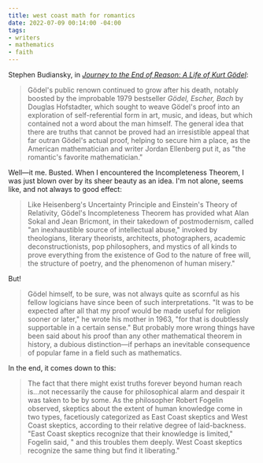 ```yaml
---
title: west coast math for romantics
date: 2022-07-09 00:14:00 -04:00
tags:
- writers
- mathematics
- faith
---
```


Stephen Budiansky, in *[Journey to the End of Reason: A Life of Kurt Gödel](https://bookshop.org/books/journey-to-the-edge-of-reason-the-life-of-kurt-godel/9781324005445)*:

>Gödel's public renown continued to grow after his death, notably boosted by the improbable 1979 bestseller *Gödel, Escher, Bach* by Douglas Hofstadter, which sought to weave Gödel's proof into an exploration of self-referential form in art, music, and ideas, but which contained not a word about the man himself. The general idea that there are truths that cannot be proved had an irresistible appeal that far outran Gödel's actual proof, helping to secure him a place, as the American mathematician and writer Jordan Ellenberg put it, as "the romantic's favorite mathematician."

Well—it me. Busted. When I encountered the Incompleteness Theorem, I was just blown over by its sheer beauty as an idea. I'm not alone, seems like, and not always to good effect:

>Like Heisenberg's Uncertainty Principle and Einstein's Theory of Relativity, Gödel's Incompleteness Theorem has provided what Alan Sokal and Jean Bricmont, in their takedown of postmodernism, called "an inexhaustible source of intellectual abuse," invoked by theologians, literary theorists, architects, photographers, academic deconstructionists, pop philosophers, and mystics of all kinds to prove everything from the existence of God to the nature of free will, the structure of poetry, and the phenomenon of human misery."

But!

>Gödel himself, to be sure, was not always quite as scornful as his fellow logicians have since been of such interpretations. "It was to be expected after all that my proof would be made useful for religion sooner or later," he wrote his mother in 1963, "for that is doubtlessly supportable in a certain sense." But probably more wrong things have been said about his proof than any other mathematical theorem in history, a dubious distinction—if perhaps an inevitable consequence of popular fame in a field such as mathematics.

In the end, it comes down to this:

>The fact that there might exist truths forever beyond human reach is...not necessarily the cause for philosophical alarm and despair it was taken to be by some. As the philosopher Robert Fogelin observed, skeptics about the extent of human knowledge come in two types, facetiously categorized as East Coast skeptics and West Coast skeptics, according to their relative degree of laid-backness. "East Coast skeptics recognize that their knowledge is limited," Fogelin said, " and this troubles them deeply. West Coast skeptics recognize the same thing but find it liberating."